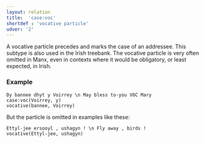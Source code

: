 ```yaml
---
layout: relation
title:  'case:voc'
shortdef : 'vocative particle'
udver: '2'
---
```


A vocative particle precedes and marks the case of an addressee.
This subtype is also used in the Irish treebank. The vocative
particle is very often omitted in Manx, even in contexts where
it would be obligatory, or least expected, in Irish.

### Example

~~~ sdparse
Dy bannee dhyt y Voirrey \n May bless to-you VOC Mary
case:voc(Voirrey, y)
vocative(bannee, Voirrey)
~~~

But the particle is omitted in examples like these:

~~~ sdparse
Ettyl-jee ersooyl , ushagyn ! \n Fly away , birds !
vocative(Ettyl-jee, ushagyn)
~~~
<!-- Interlanguage links updated Po lis 14 15:35:13 CET 2022 -->
